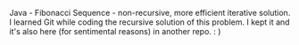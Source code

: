 Java - Fibonacci Sequence - non-recursive, more efficient iterative solution. I learned Git while coding the recursive solution of this problem. I kept it and it's also here (for sentimental reasons) in another repo.  : )
